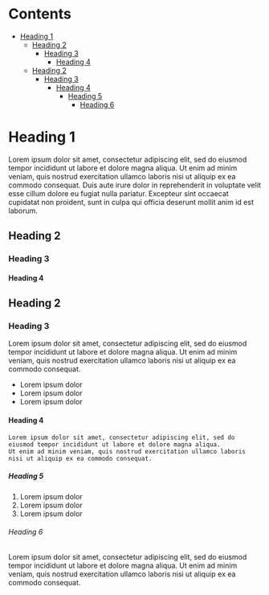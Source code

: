 # Contents
* [Heading 1](#heading-1)
    * [Heading 2](#heading-2)
        * [Heading 3](#heading-3)
            * [Heading 4](#heading-4)
    * [Heading 2](#heading-2-2)
        * [Heading 3](#heading-3-2)
            * [Heading 4](#heading-4-2)
                * [Heading 5](#heading-5)
                    * [Heading 6](#heading-6)

# <a name="heading-1" id="heading-1">Heading 1</a>

Lorem ipsum dolor sit amet, consectetur adipiscing elit, sed do eiusmod tempor incididunt ut labore et dolore magna aliqua. 
Ut enim ad minim veniam, quis nostrud exercitation ullamco laboris nisi ut aliquip ex ea commodo consequat. 
Duis aute irure dolor in reprehenderit in voluptate velit esse cillum dolore eu fugiat nulla pariatur. 
Excepteur sint occaecat cupidatat non proident, sunt in culpa qui officia deserunt mollit anim id est laborum.

## <a name="heading-2" id="heading-2">Heading 2</a>

### <a name="heading-3" id="heading-3">Heading 3</a>

#### <a name="heading-4" id="heading-4">Heading 4</a>

## <a name="heading-2-2" id="heading-2-2">Heading 2</a>

### <a name="heading-3-2" id="heading-3-2">Heading 3</a>

Lorem ipsum dolor sit amet, consectetur adipiscing elit, sed do eiusmod tempor incididunt ut labore et dolore magna aliqua. 
Ut enim ad minim veniam, quis nostrud exercitation ullamco laboris nisi ut aliquip ex ea commodo consequat.

* Lorem ipsum dolor
* Lorem ipsum dolor
* Lorem ipsum dolor

#### <a name="heading-4-2" id="heading-4-2">Heading 4</a>

````
Lorem ipsum dolor sit amet, consectetur adipiscing elit, sed do eiusmod tempor incididunt ut labore et dolore magna aliqua. 
Ut enim ad minim veniam, quis nostrud exercitation ullamco laboris nisi ut aliquip ex ea commodo consequat.
````

##### <a name="heading-5" id="heading-5">Heading 5</a>

1. Lorem ipsum dolor
2. Lorem ipsum dolor
3. Lorem ipsum dolor

###### <a name="heading-6" id="heading-6">Heading 6</a>

Lorem ipsum dolor sit amet, consectetur adipiscing elit, sed do eiusmod tempor incididunt ut labore et dolore magna aliqua. 
Ut enim ad minim veniam, quis nostrud exercitation ullamco laboris nisi ut aliquip ex ea commodo consequat.
